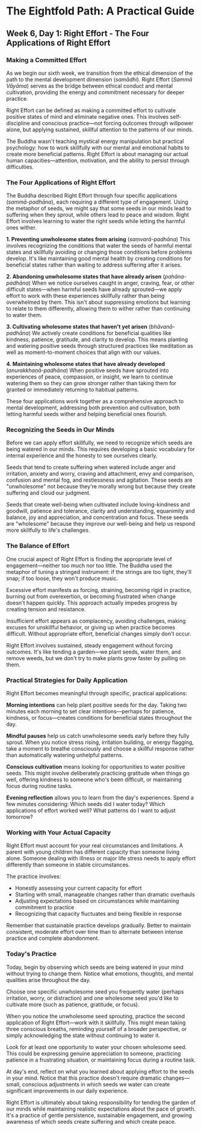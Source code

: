 # The Eightfold Path: A Practical Guide
## Week 6, Day 1: Right Effort - The Four Applications of Right Effort

### Making a Committed Effort

As we begin our sixth week, we transition from the ethical dimension of the path to the mental development dimension (*samādhi*). Right Effort (*Sammā Vāyāma*) serves as the bridge between ethical conduct and mental cultivation, providing the energy and commitment necessary for deeper practice.

Right Effort can be defined as making a committed effort to cultivate positive states of mind and eliminate negative ones. This involves self-discipline and conscious practice—not forcing outcomes through willpower alone, but applying sustained, skillful attention to the patterns of our minds.

The Buddha wasn't teaching mystical energy manipulation but practical psychology: how to work skillfully with our mental and emotional habits to create more beneficial patterns. Right Effort is about managing our actual human capacities—attention, motivation, and the ability to persist through difficulties.

### The Four Applications of Right Effort

The Buddha described Right Effort through four specific applications (*sammā-padhāna*), each requiring a different type of engagement. Using the metaphor of seeds, we might say that some seeds in our minds lead to suffering when they sprout, while others lead to peace and wisdom. Right Effort involves learning to water the right seeds while letting the harmful ones wither.

**1. Preventing unwholesome states from arising** (*saṃvarā-padhāna*)
This involves recognizing the conditions that water the seeds of harmful mental states and skillfully avoiding or changing those conditions before problems develop. It's like maintaining good mental health by creating conditions for beneficial states rather than waiting to address suffering after it arises.

**2. Abandoning unwholesome states that have already arisen** (*pahāna-padhāna*)
When we notice ourselves caught in anger, craving, fear, or other difficult states—when harmful seeds have already sprouted—we apply effort to work with these experiences skillfully rather than being overwhelmed by them. This isn't about suppressing emotions but learning to relate to them differently, allowing them to wither rather than continuing to water them.

**3. Cultivating wholesome states that haven't yet arisen** (*bhāvanā-padhāna*)
We actively create conditions for beneficial qualities like kindness, patience, gratitude, and clarity to develop. This means planting and watering positive seeds through structured practices like meditation as well as moment-to-moment choices that align with our values.

**4. Maintaining wholesome states that have already developed** (*anurakkhaṇā-padhāna*)
When positive seeds have sprouted into experiences of peace, compassion, or insight, we learn to continue watering them so they can grow stronger rather than taking them for granted or immediately returning to habitual patterns.

These four applications work together as a comprehensive approach to mental development, addressing both prevention and cultivation, both letting harmful seeds wither and helping beneficial ones flourish.

### Recognizing the Seeds in Our Minds

Before we can apply effort skillfully, we need to recognize which seeds are being watered in our minds. This requires developing a basic vocabulary for internal experience and the honesty to see ourselves clearly.

Seeds that tend to create suffering when watered include anger and irritation, anxiety and worry, craving and attachment, envy and comparison, confusion and mental fog, and restlessness and agitation. These seeds are "unwholesome" not because they're morally wrong but because they create suffering and cloud our judgment.

Seeds that create well-being when cultivated include loving-kindness and goodwill, patience and tolerance, clarity and understanding, equanimity and balance, joy and appreciation, and concentration and focus. These seeds are "wholesome" because they improve our well-being and help us respond more skillfully to life's challenges.

### The Balance of Effort

One crucial aspect of Right Effort is finding the appropriate level of engagement—neither too much nor too little. The Buddha used the metaphor of tuning a stringed instrument: if the strings are too tight, they'll snap; if too loose, they won't produce music.

Excessive effort manifests as forcing, straining, becoming rigid in practice, burning out from overexertion, or becoming frustrated when change doesn't happen quickly. This approach actually impedes progress by creating tension and resistance.

Insufficient effort appears as complacency, avoiding challenges, making excuses for unskillful behavior, or giving up when practice becomes difficult. Without appropriate effort, beneficial changes simply don't occur.

Right Effort involves sustained, steady engagement without forcing outcomes. It's like tending a garden—we plant seeds, water them, and remove weeds, but we don't try to make plants grow faster by pulling on them.

### Practical Strategies for Daily Application

Right Effort becomes meaningful through specific, practical applications:

**Morning intentions** can help plant positive seeds for the day. Taking two minutes each morning to set clear intentions—perhaps for patience, kindness, or focus—creates conditions for beneficial states throughout the day.

**Mindful pauses** help us catch unwholesome seeds early before they fully sprout. When you notice stress rising, irritation building, or energy flagging, take a moment to breathe consciously and choose a skillful response rather than automatically watering unhelpful patterns.

**Conscious cultivation** means looking for opportunities to water positive seeds. This might involve deliberately practicing gratitude when things go well, offering kindness to someone who's been difficult, or maintaining focus during routine tasks.

**Evening reflection** allows you to learn from the day's experiences. Spend a few minutes considering: Which seeds did I water today? Which applications of effort worked well? What patterns do I want to adjust tomorrow?

### Working with Your Actual Capacity

Right Effort must account for your real circumstances and limitations. A parent with young children has different capacity than someone living alone. Someone dealing with illness or major life stress needs to apply effort differently than someone in stable circumstances.

The practice involves:
- Honestly assessing your current capacity for effort
- Starting with small, manageable changes rather than dramatic overhauls
- Adjusting expectations based on circumstances while maintaining commitment to practice
- Recognizing that capacity fluctuates and being flexible in response

Remember that sustainable practice develops gradually. Better to maintain consistent, moderate effort over time than to alternate between intense practice and complete abandonment.

### Today's Practice

Today, begin by observing which seeds are being watered in your mind without trying to change them. Notice what emotions, thoughts, and mental qualities arise throughout the day.

Choose one specific unwholesome seed you frequently water (perhaps irritation, worry, or distraction) and one wholesome seed you'd like to cultivate more (such as patience, gratitude, or focus).

When you notice the unwholesome seed sprouting, practice the second application of Right Effort—work with it skillfully. This might mean taking three conscious breaths, reminding yourself of a broader perspective, or simply acknowledging the state without continuing to water it.

Look for at least one opportunity to water your chosen wholesome seed. This could be expressing genuine appreciation to someone, practicing patience in a frustrating situation, or maintaining focus during a routine task.

At day's end, reflect on what you learned about applying effort to the seeds in your mind. Notice that this practice doesn't require dramatic changes—small, conscious adjustments in which seeds we water can create significant improvements in our daily experience.

Right Effort is ultimately about taking responsibility for tending the garden of our minds while maintaining realistic expectations about the pace of growth. It's a practice of gentle persistence, sustainable engagement, and growing awareness of which seeds create suffering and which create peace.